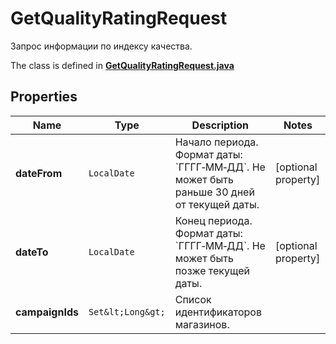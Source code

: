 

# GetQualityRatingRequest

Запрос информации по индексу качества.

The class is defined in **[GetQualityRatingRequest.java](../../src/main/java/org/openapitools/model/GetQualityRatingRequest.java)**

## Properties

Name | Type | Description | Notes
------------ | ------------- | ------------- | -------------
**dateFrom** | `LocalDate` | Начало периода.  Формат даты: &#x60;ГГГГ‑ММ‑ДД&#x60;.  Не может быть раньше 30 дней от текущей даты.  |  [optional property]
**dateTo** | `LocalDate` | Конец периода.  Формат даты: &#x60;ГГГГ‑ММ‑ДД&#x60;.  Не может быть позже текущей даты.  |  [optional property]
**campaignIds** | `Set&lt;Long&gt;` | Список идентификаторов магазинов. | 






